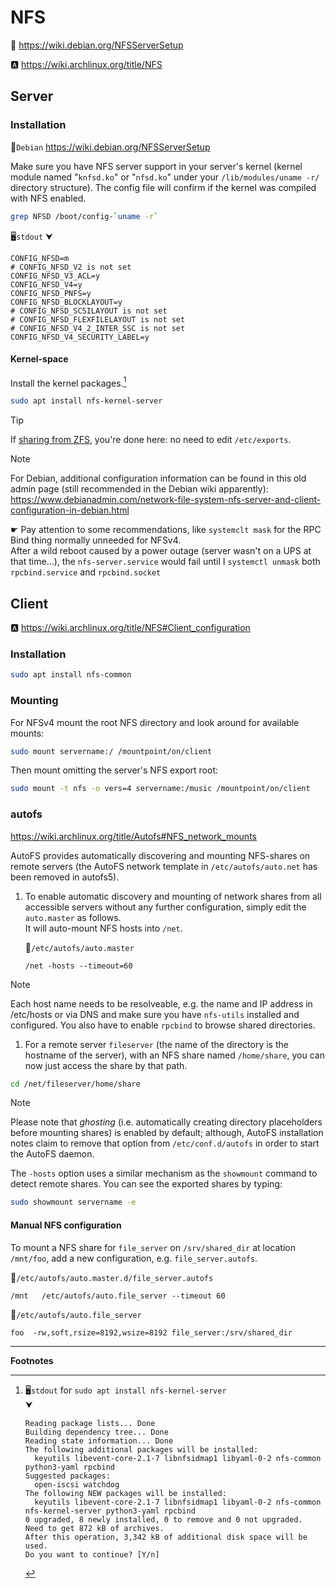 # NFS

🐧 https://wiki.debian.org/NFSServerSetup

🅰️ https://wiki.archlinux.org/title/NFS






## Server




### Installation

🐧`Debian` https://wiki.debian.org/NFSServerSetup

Make sure you have NFS server support in your server's kernel (kernel module named "`knfsd.ko`" or "`nfsd.ko`" under your `/lib/modules/uname -r/` directory structure). The config file will confirm if the kernel was compiled with NFS enabled.

```sh
grep NFSD /boot/config-`uname -r`
```
🖥️`stdout`
    ⮟
```
CONFIG_NFSD=m
# CONFIG_NFSD_V2 is not set
CONFIG_NFSD_V3_ACL=y
CONFIG_NFSD_V4=y
CONFIG_NFSD_PNFS=y
CONFIG_NFSD_BLOCKLAYOUT=y
# CONFIG_NFSD_SCSILAYOUT is not set
# CONFIG_NFSD_FLEXFILELAYOUT is not set
# CONFIG_NFSD_V4_2_INTER_SSC is not set
CONFIG_NFSD_V4_SECURITY_LABEL=y
```


#### Kernel-space

Install the kernel packages.[^out1]

```sh
sudo apt install nfs-kernel-server         
```

> [!Tip]
> If [sharing from ZFS][zfs-share], you're done here: no need to edit `/etc/exports`.

> [!Note]
> For Debian, additional configuration information can be found in this old admin page (still recommended in the Debian wiki apparently): https://www.debianadmin.com/network-file-system-nfs-server-and-client-configuration-in-debian.html

☛ Pay attention to some recommendations, like `systemclt mask` for the RPC Bind thing normally unneeded for NFSv4.  
After a wild reboot caused by a power outage (server wasn't on a UPS at that time…), the `nfs-server.service` would fail until I `systemctl unmask` both `rpcbind.service` and `rpcbind.socket`



## Client

🅰️ https://wiki.archlinux.org/title/NFS#Client_configuration

### Installation

```sh
sudo apt install nfs-common
```

### Mounting

For NFSv4 mount the root NFS directory and look around for available mounts:

```sh
sudo mount servername:/ /mountpoint/on/client
```

Then mount omitting the server's NFS export root:

```sh
sudo mount -t nfs -o vers=4 servername:/music /mountpoint/on/client
```

### autofs

https://wiki.archlinux.org/title/Autofs#NFS_network_mounts

AutoFS provides automatically discovering and mounting NFS-shares on remote servers (the AutoFS network template in `/etc/autofs/auto.net` has been removed in autofs5). 

1. To enable automatic discovery and mounting of network shares from all accessible servers without any further configuration, simply edit the `auto.master` as follows.  
It will auto-mount NFS hosts into `/net`.

    📄`/etc/autofs/auto.master`
    ```
    /net -hosts --timeout=60
    ```

> [!Note]
> Each host name needs to be resolveable, e.g. the name and IP address in /etc/hosts or via DNS and make sure you have `nfs-utils` installed and configured. You also have to enable `rpcbind` to browse shared directories.

1. For a remote server `fileserver` (the name of the directory is the hostname of the server), with an NFS share named `/home/share`, you can now just access the share by that path.

```sh
cd /net/fileserver/home/share
```

> [!Note]
> Please note that *ghosting* (i.e. automatically creating directory placeholders before mounting shares) is enabled by default; although, AutoFS installation notes claim to remove that option from `/etc/conf.d/autofs` in order to start the AutoFS daemon.

The `-hosts` option uses a similar mechanism as the `showmount` command to detect remote shares. You can see the exported shares by typing:

```sh
sudo showmount servername -e
```

#### Manual NFS configuration

To mount a NFS share for `file_server` on `/srv/shared_dir` at location `/mnt/foo`, add a new configuration, e.g. `file_server.autofs`.

📄`/etc/autofs/auto.master.d/file_server.autofs`  
```
/mnt   /etc/autofs/auto.file_server --timeout 60
```

📄`/etc/autofs/auto.file_server`  
```
foo  -rw,soft,rsize=8192,wsize=8192 file_server:/srv/shared_dir
```

---

**Footnotes**

[^out1]: 🖥️`stdout` for `sudo apt install nfs-kernel-server`  
    ⮟

    ```
    Reading package lists... Done
    Building dependency tree... Done
    Reading state information... Done
    The following additional packages will be installed:
      keyutils libevent-core-2.1-7 libnfsidmap1 libyaml-0-2 nfs-common python3-yaml rpcbind
    Suggested packages:
      open-iscsi watchdog
    The following NEW packages will be installed:
      keyutils libevent-core-2.1-7 libnfsidmap1 libyaml-0-2 nfs-common nfs-kernel-server python3-yaml rpcbind
    0 upgraded, 8 newly installed, 0 to remove and 0 not upgraded.
    Need to get 872 kB of archives.
    After this operation, 3,342 kB of additional disk space will be used.
    Do you want to continue? [Y/n] 
    ```





[^man]: https://manpages.debian.org/stretch/nfs-kernel-server/rpc.nfsd.8.en.html



[zfs-share]: ../../Storage/FS/ZFS/Share.md


